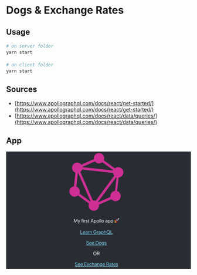 # Dogs & Exchange Rates

## Usage

```sh
# on server folder
yarn start

# on client folder
yarn start
```

## Sources

- [https://www.apollographql.com/docs/react/get-started/](https://www.apollographql.com/docs/react/get-started/)
- [https://www.apollographql.com/docs/react/data/queries/](https://www.apollographql.com/docs/react/data/queries/)

## App

![screenshot](screenshot.png)

